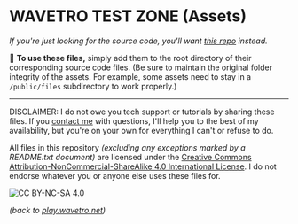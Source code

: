 # WAVETRO TEST ZONE (Assets)

*If you're just looking for the source code, you'll want [this repo](https://github.com/wavetro/testzone) instead.*

📁 **To use these files,** simply add them to the root directory of their corresponding source code files. (Be sure to maintain the original folder integrity of the assets. For example, some assets need to stay in a `/public/files` subdirectory to work properly.)

---------------------------------------------------------------------------

DISCLAIMER: I do not owe you tech support or tutorials by sharing these files. If you [contact me](https://wavetro.net/contact) with questions, I'll help you to the best of my availability, but you're on your own for everything I can't or refuse to do.

All files in this repository *(excluding any exceptions marked by a README.txt document)* are licensed under the [Creative Commons Attribution-NonCommercial-ShareAlike 4.0 International License](https://creativecommons.org/licenses/by-nc-sa/4.0/). I do not endorse whatever you or anyone else uses these files for.

![CC BY-NC-SA 4.0](https://licensebuttons.net/l/by-nc-sa/4.0/88x31.png)

*(back to [play.wavetro.net](https://play.wavetro.net/))*
